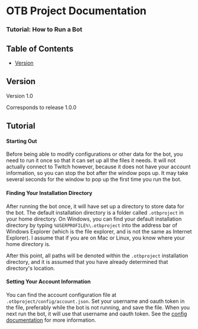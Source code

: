# OTB Project Documentation
### Tutorial: How to Run a Bot

## Table of Contents
 - [Version](#version)

## Version
Version 1.0

Corresponds to release 1.0.0

## Tutorial

#### Starting Out

Before being able to modify configurations or other data for the bot, you need to run it once so that it can set up all the files it needs. It will not actually connect to Twitch however, because it does not have your account information, so you can stop the bot after the window pops up. It may take several seconds for the window to pop up the first time you run the bot.

#### Finding Your Installation Directory

After running the bot once, it will have set up a directory to store data for the bot. The default installation directory is a folder called `.otbproject` in your home directory. On Windows, you can find your default installation directory by typing `%USERPROFILE%\.otbproject` into the address bar of Windows Explorer (which is the file explorer, and is not the same as Internet Explorer). I assume that if you are on Mac or Linux, you know where your home directory is.

After this point, all paths will be denoted within the `.otbproject` installation directory, and it is assumed that you have already determined that directory's location.

#### Setting Your Account Information

You can find the account configuration file at `.otbproject/config/account.json`. Set your username and oauth token in the file, preferably while the bot is not running, and save the file. When you next run the bot, it will use that username and oauth token. See the [config documentation](config-documentation.md#account) for more information.


